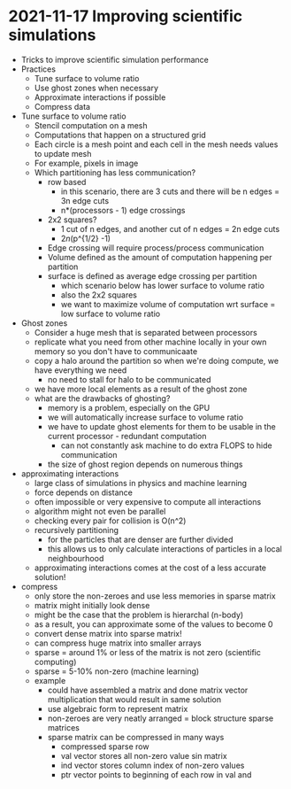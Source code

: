 # 2021-11-17 Improving scientific simulations

* Tricks to improve scientific simulation performance
* Practices
  * Tune surface to volume ratio
  * Use ghost zones when necessary
  * Approximate interactions if possible
  * Compress data
* Tune surface to volume ratio
  * Stencil computation on a mesh
  * Computations that happen on a structured grid
  * Each circle is a mesh point  and each cell in the mesh needs values to update mesh
  * For example, pixels in image
  * Which partitioning has less communication?
    * row based
      * in this scenario, there are 3 cuts and there will be n edges = 3n edge cuts
      * n*(processors - 1) edge crossings
    * 2x2 squares?
      * 1 cut of n edges, and another cut of n edges = 2n edge cuts
      * 2*n*(p^{1/2} -1)
    * Edge crossing will require process/process communication
    * Volume defined as the amount of computation happening per partition
    * surface is defined as average edge crossing per partition
      * which scenario below has lower surface to volume ratio
      * also the 2x2 squares
      * we want to maximize volume of computation wrt surface = low surface to volume ratio
* Ghost zones
  * Consider a huge mesh that is separated between processors
  * replicate what you need from other machine locally in your own memory so you don't have to communicaate
  * copy a  halo around the partition so when we're doing compute, we have everything we need
    * no need to stall for halo to be communicated
  * we have more local elements as a result of the ghost zone
  * what are the drawbacks of ghosting?
    * memory is a problem, especially on the GPU
    * we will automatically increase surface to volume ratio
    * we have to update ghost elements for them to be usable in the current processor - redundant computation
      * can not constantly ask machine to do extra FLOPS to hide communication
    * the size of ghost region depends on numerous things
* approximating interactions
  * large class of simulations in physics and machine learning
  * force depends on distance
  * often impossible or very expensive to compute all interactions
  * algorithm might not even be parallel
  * checking every pair for collision is O(n^2)
  * recursively partitioning
    * for the particles that are denser are further divided
    * this allows us to only calculate interactions of particles in a local neighbourhood
  * approximating interactions comes at the cost of a less accurate solution!
* compress
  * only store the non-zeroes and use less memories in sparse matrix
  * matrix might initially look dense
  * might be the case that the problem is hierarchal (n-body)
  * as a result, you can approximate some of the values to become 0 
  * convert dense matrix into sparse matrix!
  * can compress huge matrix into smaller arrays
  * sparse = around 1% or less of the matrix is not zero (scientific computing)
  * sparse = 5-10% non-zero (machine learning)
  * example
    * could have assembled a matrix and done matrix vector multiplication that would result in same solution 
    * use algebraic form to represent matrix
    * non-zeroes are very neatly arranged = block structure sparse matrices
    * sparse matrix can be compressed in many ways
      * compressed sparse row
      * val vector stores all non-zero value sin matrix
      * ind vector stores column index of non-zero values
      * ptr vector points to beginning of each row in val and